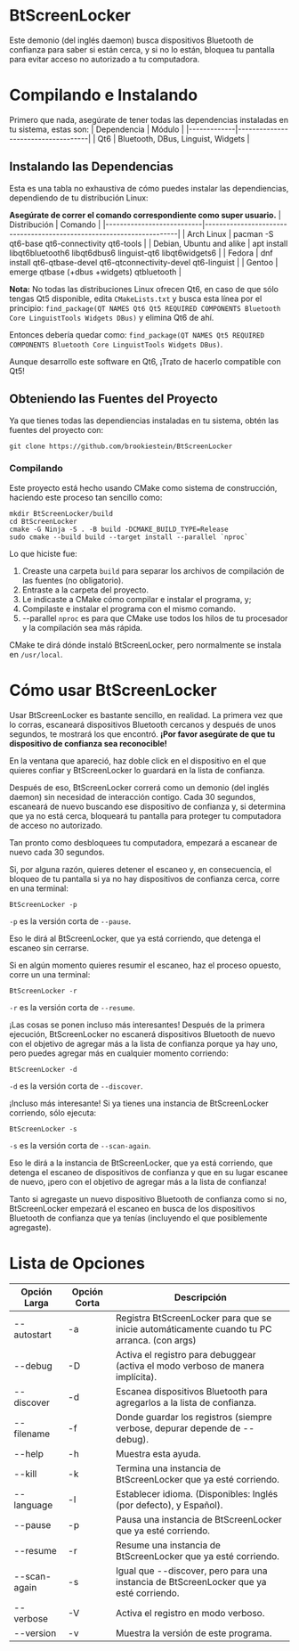 # BtScreenLocker
Este demonio (del inglés daemon) busca dispositivos Bluetooth de confianza para saber si están cerca, y si no lo están, bloquea tu pantalla para evitar acceso no autorizado a tu computadora.

# Compilando e Instalando
Primero que nada, asegúrate de tener todas las dependencias instaladas en tu sistema, estas son:
| Dependencia | Módulo                             |
|-------------|------------------------------------|
| Qt6         | Bluetooth, DBus, Linguist, Widgets |

## Instalando las Dependencias
Esta es una tabla no exhaustiva de cómo puedes instalar las dependiencias, dependiendo de tu distribución Linux:

**Asegúrate de correr el comando correspondiente como super usuario.**
| Distribución              | Comando                                                              |
|---------------------------|----------------------------------------------------------------------|
| Arch Linux                | pacman -S qt6-base qt6-connectivity qt6-tools                        |
| Debian, Ubuntu and alike  | apt install libqt6bluetooth6 libqt6dbus6 linguist-qt6 libqt6widgets6 |
| Fedora                    | dnf install qt6-qtbase-devel qt6-qtconnectivity-devel qt6-linguist   |
| Gentoo                    | emerge qtbase (+dbus +widgets) qtbluetooth                           |

**Nota:** No todas las distribuciones Linux ofrecen Qt6, en caso de que sólo tengas Qt5 disponible, edita `CMakeLists.txt` y busca esta línea por el principio: `find_package(QT NAMES Qt6 Qt5 REQUIRED COMPONENTS Bluetooth Core LinguistTools Widgets DBus)` y elimina Qt6 de ahí.

Entonces debería quedar como: `find_package(QT NAMES Qt5 REQUIRED COMPONENTS Bluetooth Core LinguistTools Widgets DBus)`.

Aunque desarrollo este software en Qt6, ¡Trato de hacerlo compatible con Qt5!
## Obteniendo las Fuentes del Proyecto
Ya que tienes todas las dependiencias instaladas en tu sistema, obtén las fuentes del proyecto con:
```
git clone https://github.com/brookiestein/BtScreenLocker
```
### Compilando
Este proyecto está hecho usando CMake como sistema de construcción, haciendo este proceso tan sencillo como:
```
mkdir BtScreenLocker/build
cd BtScreenLocker
cmake -G Ninja -S . -B build -DCMAKE_BUILD_TYPE=Release
sudo cmake --build build --target install --parallel `nproc`
```

Lo que hiciste fue:
1. Creaste una carpeta `build` para separar los archivos de compilación de las fuentes (no obligatorio).
2. Entraste a la carpeta del proyecto.
3. Le indicaste a CMake cómo compilar e instalar el programa, y;
4. Compilaste e instalar el programa con el mismo comando.
5. --parallel `nproc` es para que CMake use todos los hilos de tu procesador y la compilación sea más rápida.

CMake te dirá dónde instaló BtScreenLocker, pero normalmente se instala en `/usr/local`.

# Cómo usar BtScreenLocker
Usar BtScreenLocker es bastante sencillo, en realidad. La primera vez que lo corras, escaneará dispositivos Bluetooth cercanos y después de unos segundos, te mostrará los que encontró. **¡Por favor asegúrate de que tu dispositivo de confianza sea reconocible!**

En la ventana que apareció, haz doble click en el dispositivo en el que quieres confiar y BtScreenLocker lo guardará en la lista de confianza.

Después de eso, BtScreenLocker correrá como un demonio (del inglés daemon) sin necesidad de interacción contigo. Cada 30 segundos, escaneará de nuevo buscando ese dispositivo de confianza y, si determina que ya no está cerca, bloqueará tu pantalla para proteger tu computadora de acceso no autorizado.

Tan pronto como desbloquees tu computadora, empezará a escanear de nuevo cada 30 segundos.

Si, por alguna razón, quieres detener el escaneo y, en consecuencia, el bloqueo de tu pantalla si ya no hay dispositivos de confianza cerca, corre en una terminal:
```
BtScreenLocker -p
```
`-p` es la versión corta de `--pause`.

Eso le dirá al BtScreenLocker, que ya está corriendo, que detenga el escaneo sin cerrarse.

Si en algún momento quieres resumir el escaneo, haz el proceso opuesto, corre un una terminal:
```
BtScreenLocker -r
```
`-r` es la versión corta de `--resume`.

¡Las cosas se ponen incluso más interesantes! Después de la primera ejecución, BtScreenLocker no escanerá dispositivos Bluetooth de nuevo con el objetivo de agregar más a la lista de confianza porque ya hay uno, pero puedes agregar más en cualquier momento corriendo:
```
BtScreenLocker -d
```
`-d` es la versión corta de `--discover`.

¡Incluso más interesante! Si ya tienes una instancia de BtScreenLocker corriendo, sólo ejecuta:
```
BtScreenLocker -s
```
`-s` es la versión corta de `--scan-again`.

Eso le dirá a la instancia de BtScreenLocker, que ya está corriendo, que detenga el escaneo de dispositivos de confianza y que en su lugar escanee de nuevo, ¡pero con el objetivo de agregar más a la lista de confianza!

Tanto si agregaste un nuevo dispositivo Bluetooth de confianza como si no, BtScreenLocker empezará el escaneo en busca de los dispositivos Bluetooth de confianza que ya tenías (incluyendo el que posiblemente agregaste).

# Lista de Opciones
| Opción Larga | Opción Corta  | Descripción                                                                                 |
|--------------|---------------|---------------------------------------------------------------------------------------------|
| --autostart  | -a            | Registra BtScreenLocker para que se inicie automáticamente cuando tu PC arranca. (con args) |
| --debug      | -D            | Activa el registro para debuggear (activa el modo verboso de manera implícita).             |
| --discover   | -d            | Escanea dispositivos Bluetooth para agregarlos a la lista de confianza.                     |
| --filename   | -f            | Donde guardar los registros (siempre verbose, depurar depende de --debug).                  |
| --help       | -h            | Muestra esta ayuda.                                                                         |
| --kill       | -k            | Termina una instancia de BtScreenLocker que ya esté corriendo.                              |
| --language   | -l            | Establecer idioma. (Disponibles: Inglés (por defecto), y Español).                          |
| --pause      | -p            | Pausa una instancia de BtScreenLocker que ya esté corriendo.                                |
| --resume     | -r            | Resume una instancia de BtScreenLocker que ya esté corriendo.                               |
| --scan-again | -s            | Igual que --discover, pero para una instancia de BtScreenLocker que ya esté corriendo.      |
| --verbose    | -V            | Activa el registro en modo verboso.                                                         |
| --version    | -v            | Muestra la versión de este programa.                                                        |
